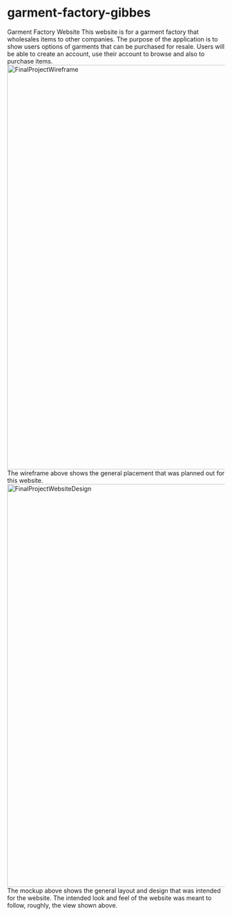# garment-factory-gibbes
Garment Factory Website
This website is for a garment factory that wholesales items to other companies. 
The purpose of the application is to show users options of garments that can be purchased for resale. 
Users will be able to create an account, use their account to browse and also to purchase items. 
<img width="937" alt="FinalProjectWireframe" src="https://github.com/gwengibbes/garment-factory-gibbes/assets/97254767/b1c29872-f7a8-4d87-b479-42558eb66a03">
The wireframe above shows the general placement that was planned out for this website.
<img width="933" alt="FinalProjectWebsiteDesign" src="https://github.com/gwengibbes/garment-factory-gibbes/assets/97254767/e2d9426f-2935-438c-8628-25d3547f5170">
The mockup above shows the general layout and design that was intended for the website. 
The intended look and feel of the website was meant to follow, roughly, the view shown above. 
